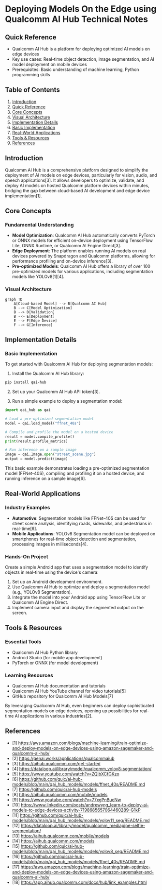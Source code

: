 # Deploying Models On the Edge using Qualcomm AI Hub Technical Notes
<!-- [A rectangular image showing a smartphone with a segmented image on its screen, connected to cloud servers and edge devices, with the Qualcomm AI Hub logo prominently displayed] -->

## Quick Reference
- Qualcomm AI Hub is a platform for deploying optimized AI models on edge devices
- Key use cases: Real-time object detection, image segmentation, and AI model deployment on mobile devices
- Prerequisites: Basic understanding of machine learning, Python programming skills

## Table of Contents

1. [Introduction](#introduction)
2. [Quick Reference](#quick-reference)
3. [Core Concepts](#core-concepts)
4. [Visual Architecture](#visual-architecture)
5. [Implementation Details](#implementation-details)
6. [Basic Implementation](#basic-implementation)
7. [Real-World Applications](#real-world-applications)
8. [Tools & Resources](#tools--resources)
9. [References](#references)

## Introduction

Qualcomm AI Hub is a comprehensive platform designed to simplify the deployment of AI models on edge devices, particularly for vision, audio, and speech applications[3]. It allows developers to optimize, validate, and deploy AI models on hosted Qualcomm platform devices within minutes, bridging the gap between cloud-based AI development and edge device implementation[1].

## Core Concepts

### Fundamental Understanding

- **Model Optimization**: Qualcomm AI Hub automatically converts PyTorch or ONNX models for efficient on-device deployment using TensorFlow Lite, ONNX Runtime, or Qualcomm AI Engine Direct[3].
- **Edge Deployment**: The platform enables running AI models on real devices powered by Snapdragon and Qualcomm platforms, allowing for performance profiling and on-device inference[3].
- **Pre-optimized Models**: Qualcomm AI Hub offers a library of over 100 pre-optimized models for various applications, including segmentation models like YOLOv8[1][4].

### Visual Architecture

```mermaid
graph TD
    A[Cloud-based Model] --> B[Qualcomm AI Hub]
    B --> C[Model Optimization]
    B --> D[Validation]
    B --> E[Deployment]
    E --> F[Edge Device]
    F --> G[Inference]
```

## Implementation Details

### Basic Implementation

To get started with Qualcomm AI Hub for deploying segmentation models:

1. Install the Qualcomm AI Hub library:
```bash
pip install qai-hub
```

2. Set up your Qualcomm AI Hub API token[3].

3. Run a simple example to deploy a segmentation model:
```python
import qai_hub as qai

# Load a pre-optimized segmentation model
model = qai.load_model("ffnet_40s")

# Compile and profile the model on a hosted device
result = model.compile_profile()
print(result.profile_metrics)

# Run inference on a sample image
image = qai.Image.open("street_scene.jpg")
output = model.predict(image)
```

This basic example demonstrates loading a pre-optimized segmentation model (FFNet-40S), compiling and profiling it on a hosted device, and running inference on a sample image[6].

## Real-World Applications

### Industry Examples

- **Automotive**: Segmentation models like FFNet-40S can be used for street scene analysis, identifying roads, sidewalks, and pedestrians in real-time[6].
- **Mobile Applications**: YOLOv8 Segmentation model can be deployed on smartphones for real-time object detection and segmentation, processing images in milliseconds[4].

### Hands-On Project

Create a simple Android app that uses a segmentation model to identify objects in real-time using the device's camera:

1. Set up an Android development environment.
2. Use Qualcomm AI Hub to optimize and deploy a segmentation model (e.g., YOLOv8 Segmentation).
3. Integrate the model into your Android app using TensorFlow Lite or Qualcomm AI Engine Direct.
4. Implement camera input and display the segmented output on the screen.


## Tools & Resources

### Essential Tools
- Qualcomm AI Hub Python library
- Android Studio (for mobile app development)
- PyTorch or ONNX (for model development)

### Learning Resources
- Qualcomm AI Hub documentation and tutorials
- Qualcomm AI Hub YouTube channel for video tutorials[5]
- GitHub repository for Qualcomm AI Hub Models[7]

By leveraging Qualcomm AI Hub, even beginners can deploy sophisticated segmentation models on edge devices, opening up possibilities for real-time AI applications in various industries[2].

## References

- [1] https://aws.amazon.com/blogs/machine-learning/train-optimize-and-deploy-models-on-edge-devices-using-amazon-sagemaker-and-qualcomm-ai-hub/
- [2] https://genai.works/applications/qualcommaiub
- [3] https://aihub.qualcomm.com/get-started
- [4] https://dataloop.ai/library/model/qualcomm_yolov8-segmentation/
- [5] https://www.youtube.com/watch?v=ZQIbXCfGKzo
- [6] https://github.com/quic/ai-hub-models/blob/main/qai_hub_models/models/ffnet_40s/README.md
- [7] https://github.com/quic/ai-hub-models
- [8] https://aihub.qualcomm.com/mobile/models
- [9] https://www.youtube.com/watch?v=77xgPnBucNw
- [10] https://www.linkedin.com/posts/andrewyng_learn-to-deploy-ai-models-to-edge-devices-activity-7198685657064460289-G1kP
- [11] https://github.com/quic/ai-hub-models/blob/main/qai_hub_models/models/yolov11_seg/README.md
- [12] https://dataloop.ai/library/model/qualcomm_mediapipe-selfie-segmentation/
- [13] https://aihub.qualcomm.com/mobile/models
- [14] https://aihub.qualcomm.com/models
- [15] https://github.com/quic/ai-hub-models/blob/main/qai_hub_models/models/yolov8_seg/README.md
- [16] https://github.com/quic/ai-hub-models/blob/main/qai_hub_models/models/ffnet_40s/README.md
- [17] https://aws.amazon.com/blogs/machine-learning/train-optimize-and-deploy-models-on-edge-devices-using-amazon-sagemaker-and-qualcomm-ai-hub/
- [18] https://app.aihub.qualcomm.com/docs/hub/link_examples.html